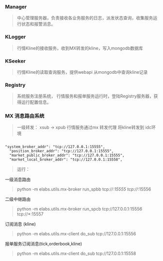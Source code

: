 
### Manager 
> 中心管理服务器，负责接收各业务服务的日志，派发状态查询，收集服务运行状态和报警消息。
> 

### KLogger
>行情Kline的接收服务，收到MX转发的kline，写入mongodb数据库

### KSeeker
> 行情Kline的读取查询服务，提供webapi 从mongodb中查询kline记录

### Registry
> 系统服务注册系统， 行情服务和报单服务运行时，登陆Registry服务器，获得运行配置信息。


### MX 消息路由系统

> 一级转发： xsub -> xpub 
> 行情服务通过mx 转发代理 将kline转发到 idc环境

<code>
"system_broker_addr": "tcp://127.0.0.1:15555",
  "position_broker_addr": "tcp://127.0.0.1:15555",
  "market_public_broker_addr": "tcp://127.0.0.1:15555",
  "market_local_broker_addr": "tcp://127.0.0.1:15558",
</code>

> 运行：  

一级消息路由
> python -m elabs.utils.mx-broker run_spbb tcp://*:15555 tcp://*:15556

二级中继路由

> python -m elabs.utils.mx-broker run_spcb tcp://127.0.0.1:15556 tcp://*:15557

订阅消息 (kline)
> python -m elabs.utils.mx-client do_sub tcp://127.0.0.1:15556

报单服务订阅消息(tick,orderbook,kline)
> python -m elabs.utils.mx-client do_sub tcp://127.0.0.1:15558